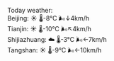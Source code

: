 Today weather:  
Beijing: ☀️   🌡️-8°C 🌬️↓4km/h  
Tianjin: ☀️   🌡️-10°C 🌬️↖4km/h  
Shijiazhuang: ☁️   🌡️-3°C 🌬️←7km/h  
Tangshan: ☀️   🌡️-9°C 🌬️←10km/h  
